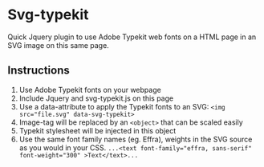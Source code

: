 # Svg-typekit
Quick Jquery plugin to use Adobe Typekit web fonts on a HTML page in an SVG image on this same page.


## Instructions
1. Use Adobe Typekit fonts on your webpage
2. Include Jquery and svg-typekit.js on this page
3. Use a data-attribute to apply the Typekit fonts to an SVG: ```<img src="file.svg" data-svg-typekit>```
4. Image-tag will be replaced by an ```<object>``` that can be scaled easily
5. Typekit stylesheet will be injected in this object
6. Use the same font family names (eg. Effra), weights in the SVG source as you would in your CSS.
   ```...<text font-family="effra, sans-serif" font-weight="300" >Text</text>...```
